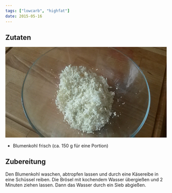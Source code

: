 ```yaml
---
tags: ["lowcarb", "highfat"]
date: 2015-05-16
---
```


## Zutaten
![](../img/blumenkohlreis.jpg)
- Blumenkohl frisch (ca. 150 g für eine Portion)

## Zubereitung
Den Blumenkohl waschen, abtropfen lassen und durch eine Käsereibe in eine Schüssel reiben. Die Brösel mit kochendem Wasser übergießen und 2 Minuten ziehen lassen. Dann das Wasser durch ein Sieb abgießen.
